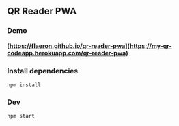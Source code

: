 ## QR Reader PWA

### Demo

 **[https://flaeron.github.io/qr-reader-pwa](https://my-qr-codeapp.herokuapp.com/qr-reader-pwa)**

### Install dependencies

`npm install`

### Dev

`npm start`
